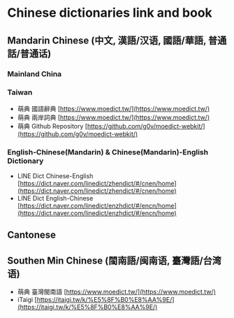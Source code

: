 # Chinese dictionaries link and book

## Mandarin Chinese (中文, 漢語/汉语, 國語/華語, 普通話/普通话)

### Mainland China

### Taiwan
 * 萌典 國語辭典 [https://www.moedict.tw/](https://www.moedict.tw/)
 * 萌典 兩岸詞典 [https://www.moedict.tw/](https://www.moedict.tw/)
 * 萌典 Github Repository [https://github.com/g0v/moedict-webkit/](https://github.com/g0v/moedict-webkit/)

### English-Chinese(Mandarin) & Chinese(Mandarin)-English Dictionary 
 * LINE Dict Chinese-English [https://dict.naver.com/linedict/zhendict/#/cnen/home](https://dict.naver.com/linedict/zhendict/#/cnen/home)
 * LINE Dict English-Chinese [https://dict.naver.com/linedict/enzhdict/#/encn/home](https://dict.naver.com/linedict/enzhdict/#/encn/home)

## Cantonese 

## Southen Min Chinese (閩南語/闽南语, 臺灣語/台湾语)

 * 萌典 臺灣閩南語 [https://www.moedict.tw/](https://www.moedict.tw/)
 * iTaigi [https://itaigi.tw/k/%E5%8F%B0%E8%AA%9E/](https://itaigi.tw/k/%E5%8F%B0%E8%AA%9E/)

